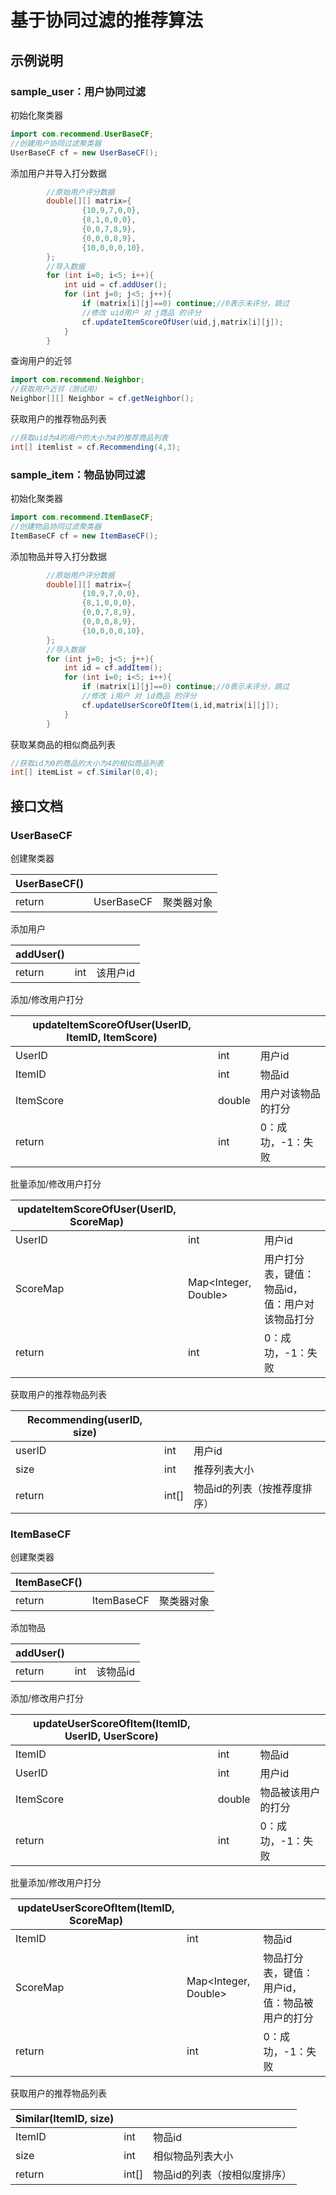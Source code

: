 # 基于协同过滤的推荐算法

## 示例说明

### sample_user：用户协同过滤

初始化聚类器

```java
import com.recommend.UserBaseCF;
//创建用户协同过滤聚类器
UserBaseCF cf = new UserBaseCF();
```

添加用户并导入打分数据

```java
        //原始用户评分数据
        double[][] matrix={
                {10,9,7,0,0},
                {8,1,0,0,0},
                {0,0,7,8,9},
                {0,0,0,8,9},
                {10,0,0,0,10},
        };
		//导入数据
        for (int i=0; i<5; i++){
            int uid = cf.addUser();
            for (int j=0; j<5; j++){
                if (matrix[i][j]==0) continue;//0表示未评分，跳过
                //修改 uid用户 对 j商品 的评分
                cf.updateItemScoreOfUser(uid,j,matrix[i][j]);
            }
        }
```


查询用户的近邻

```java
import com.recommend.Neighbor;
//获取用户近邻（测试用）
Neighbor[][] Neighbor = cf.getNeighbor();
```

获取用户的推荐物品列表

```java
//获取uid为4的用户的大小为4的推荐商品列表
int[] itemlist = cf.Recommending(4,3);
```

### sample_item：物品协同过滤

初始化聚类器

```java
import com.recommend.ItemBaseCF;
//创建物品协同过滤聚类器
ItemBaseCF cf = new ItemBaseCF();
```

添加物品并导入打分数据

```java
        //原始用户评分数据
        double[][] matrix={
                {10,9,7,0,0},
                {8,1,0,0,0},
                {0,0,7,8,9},
                {0,0,0,8,9},
                {10,0,0,0,10},
        };
        //导入数据
        for (int j=0; j<5; j++){
            int id = cf.addItem();
            for (int i=0; i<5; i++){
                if (matrix[i][j]==0) continue;//0表示未评分，跳过
                //修改 i用户 对 id商品 的评分
                cf.updateUserScoreOfItem(i,id,matrix[i][j]);
            }
        }
```

获取某商品的相似商品列表

```java
//获取id为0的商品的大小为4的相似商品列表
int[] itemList = cf.Similar(0,4);
```



## 接口文档

### UserBaseCF

创建聚类器  

| UserBaseCF() |            |            |
| ------------ | ---------- | ---------- |
| return       | UserBaseCF | 聚类器对象 |

添加用户  


| addUser() |      |          |
| --------- | ---- | -------- |
| return    | int  | 该用户id |


添加/修改用户打分

| updateItemScoreOfUser(UserID, ItemID, ItemScore) |        |                    |
| ------------------------------------------------ | ------ | ------------------ |
| UserID                                           | int    | 用户id             |
| ItemID                                           | int    | 物品id             |
| ItemScore                                        | double | 用户对该物品的打分 |
| return                                           | int    | 0：成功，-1：失败  |


批量添加/修改用户打分

| updateItemScoreOfUser(UserID, ScoreMap) |                      |                                                |
| --------------------------------------- | -------------------- | ---------------------------------------------- |
| UserID                                  | int                  | 用户id                                         |
| ScoreMap                                | Map<Integer, Double> | 用户打分表，键值：物品id，值：用户对该物品打分 |
| return                                  | int                  | 0：成功，-1：失败                              |


获取用户的推荐物品列表

| Recommending(userID,  size) |       |                              |
| --------------------------- | ----- | ---------------------------- |
| userID                      | int   | 用户id                       |
| size                        | int   | 推荐列表大小                 |
| return                      | int[] | 物品id的列表（按推荐度排序） |

### ItemBaseCF

创建聚类器  

| ItemBaseCF() |            |            |
| ------------ | ---------- | ---------- |
| return       | ItemBaseCF | 聚类器对象 |

添加物品  

| addUser() |      |          |
| --------- | ---- | -------- |
| return    | int  | 该物品id |

添加/修改用户打分

| updateUserScoreOfItem(ItemID, UserID, UserScore) |        |                    |
| ------------------------------------------------ | ------ | ------------------ |
| ItemID                                           | int    | 物品id             |
| UserID                                           | int    | 用户id             |
| ItemScore                                        | double | 物品被该用户的打分 |
| return                                           | int    | 0：成功，-1：失败  |

批量添加/修改用户打分

| updateUserScoreOfItem(ItemID, ScoreMap) |                      |                                                |
| --------------------------------------- | -------------------- | ---------------------------------------------- |
| ItemID                                  | int                  | 物品id                                         |
| ScoreMap                                | Map<Integer, Double> | 物品打分表，键值：用户id，值：物品被用户的打分 |
| return                                  | int                  | 0：成功，-1：失败                              |

获取用户的推荐物品列表

| Similar(ItemID,  size) |       |                              |
| ---------------------- | ----- | ---------------------------- |
| ItemID                 | int   | 物品id                       |
| size                   | int   | 相似物品列表大小             |
| return                 | int[] | 物品id的列表（按相似度排序） |
